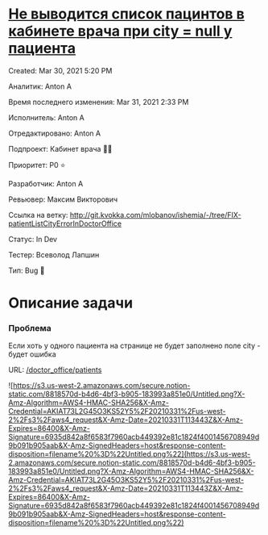 # [Не выводится список пацинтов в кабинете врача при city = null у пациента](https://www.notion.so/city-null-e07b8eb406b5400993bf80fcc8d5a499)

Created: Mar 30, 2021 5:20 PM

Аналитик: Anton A

Время последнего изменения: Mar 31, 2021 2:33 PM

Исполнитель: Anton A

Отредактировано: Anton A

Подпроект: Кабинет врача 👨‍⚕️

Приоритет: P0 ⭐

Разработчик: Anton A

Ревьювер: Максим Викторович

Ссылка на ветку: http://git.kvokka.com/mlobanov/ishemia/-/tree/FIX-patientListCityErrorInDoctorOffice

Статус: In Dev

Тестер: Всеволод Лапшин

Тип: Bug 🐞

# Описание задачи

### Проблема

Если хоть у одного пациента на странице не будет заполнено поле city - будет ошибка

URL: [/doctor_office/patients](http://www.test1.loc/doctor_office/patients)

![https://s3.us-west-2.amazonaws.com/secure.notion-static.com/8818570d-b4d6-4bf3-b905-183993a851e0/Untitled.png?X-Amz-Algorithm=AWS4-HMAC-SHA256&X-Amz-Credential=AKIAT73L2G45O3KS52Y5%2F20210331%2Fus-west-2%2Fs3%2Faws4_request&X-Amz-Date=20210331T113443Z&X-Amz-Expires=86400&X-Amz-Signature=6935d842a8f6583f7960acb449392e81c1824f4001456708949d9b091b905aab&X-Amz-SignedHeaders=host&response-content-disposition=filename%20%3D%22Untitled.png%22](https://s3.us-west-2.amazonaws.com/secure.notion-static.com/8818570d-b4d6-4bf3-b905-183993a851e0/Untitled.png?X-Amz-Algorithm=AWS4-HMAC-SHA256&X-Amz-Credential=AKIAT73L2G45O3KS52Y5%2F20210331%2Fus-west-2%2Fs3%2Faws4_request&X-Amz-Date=20210331T113443Z&X-Amz-Expires=86400&X-Amz-Signature=6935d842a8f6583f7960acb449392e81c1824f4001456708949d9b091b905aab&X-Amz-SignedHeaders=host&response-content-disposition=filename%20%3D%22Untitled.png%22)
